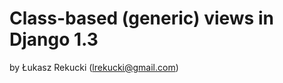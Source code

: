 Class-based (generic) views in Django&nbsp;1.3
===========================

by Łukasz Rekucki (<a href="mailto:lrekucki@gmail.com">lrekucki@gmail.com</a>)
